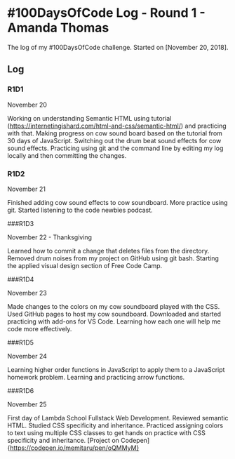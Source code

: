 # #100DaysOfCode Log - Round 1 - Amanda Thomas

The log of my #100DaysOfCode challenge. Started on [November 20, 2018].

## Log

### R1D1 

November 20 

Working on understanding Semantic HTML using tutorial (https://internetingishard.com/html-and-css/semantic-html/) and practicing with that.
Making progress on cow sound board based on the tutorial from 30 days of JavaScript. Switching out the drum beat sound effects for cow sound effects.
Practicing using git and the command line by editing my log locally and then committing the changes.

### R1D2

November 21

Finished adding cow sound effects to cow soundboard.
More practice using git.
Started listening to the code newbies podcast.

###R1D3

November 22 - Thanksgiving

Learned how to commit a change that deletes files from the directory. Removed drum noises from my project on GitHub using git bash.
Starting the applied visual design section of Free Code Camp.

###R1D4

November 23

Made changes to the colors on my cow soundboard played with the CSS.
Used GitHub pages to host my cow soundboard.
Downloaded and started practicing with add-ons for VS Code. Learning how each one will help me code more effectively.

###R1D5

November 24

Learning higher order functions in JavaScript to apply them to a JavaScript homework problem.
Learning and practicing arrow functions.

###R1D6

November 25

First day of Lambda School Fullstack Web Development.
Reviewed semantic HTML.
Studied CSS specificity and inheritance.
Practiced assigning colors to text using multiple CSS classes to get hands on practice with CSS specificity and inheritance.
[Project on Codepen]{https://codepen.io/memitaru/pen/oQMMyM}